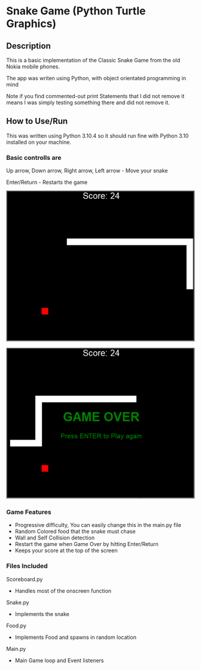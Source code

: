 # Snake Game (Python Turtle Graphics)

## Description

This is a basic implementation of the Classic Snake Game from the old Nokia mobile phones.

The app was writen using Python, with object orientated programming in mind

Note if you find commented-out print Statements that I did not remove it means I was simply testing something there and did not remove it.

## How to Use/Run

This was written using Python 3.10.4 so it should run fine with Python 3.10 installed on your machine.

### Basic controlls are
Up arrow, Down arrow, Right arrow, Left arrow - Move your snake

Enter/Return - Restarts the game

![Screen Shot](./Screen1.png)

![Screen Shot](./Screen2.png)

### Game Features

- Progressive difficulty, You can easily change this in the main.py file
- Random Colored food that the snake must chase
- Wall and Self Collision detection
- Restart the game when Game Over by hitting Enter/Return
- Keeps your score at the top of the screen

### Files Included

Scoreboard.py

- Handles most of the onscreen function

Snake.py

- Implements the snake

Food.py

- Implements Food and spawns in random location

Main.py

- Main Game loop and Event listeners
